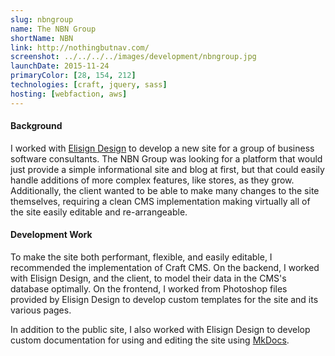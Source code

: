 ```yaml
---
slug: nbngroup
name: The NBN Group
shortName: NBN
link: http://nothingbutnav.com/
screenshot: ../../../../images/development/nbngroup.jpg
launchDate: 2015-11-24
primaryColor: [28, 154, 212]
technologies: [craft, jquery, sass]
hosting: [webfaction, aws]
---
```

#### Background

I worked with [Elisign Design](http://elisigndesign.com/) to develop a new site for a group of business software consultants. The NBN Group was looking for a platform that would just provide a simple informational site and blog at first, but that could easily handle additions of more complex features, like stores, as they grow. Additionally, the client wanted to be able to make many changes to the site themselves, requiring a clean CMS implementation making virtually all of the site easily editable and re-arrangeable.

#### Development Work

To make the site both performant, flexible, and easily editable, I recommended the implementation of Craft CMS. On the backend, I worked with Elisign Design, and the client, to model their data in the CMS's database optimally. On the frontend, I worked from Photoshop files provided by Elisign Design to develop custom templates for the site and its various pages.

In addition to the public site, I also worked with Elisign Design to develop custom documentation for using and editing the site using [MkDocs](http://www.mkdocs.org/).
